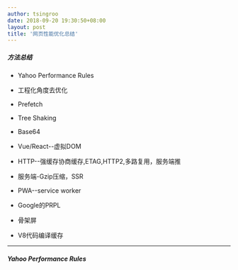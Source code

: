 ```yaml
---
author: tsingroo
date: 2018-09-20 19:30:50+08:00
layout: post
title: '网页性能优化总结'
---
```



##### 方法总结
* Yahoo Performance Rules
* 工程化角度去优化
* Prefetch
* Tree Shaking
* Base64
* Vue/React--虚拟DOM

* HTTP--强缓存协商缓存,ETAG,HTTP2,多路复用，服务端推
* 服务端-Gzip压缩，SSR
* PWA--service worker
* Google的PRPL
* 骨架屏
* V8代码编译缓存

----
##### Yahoo Performance Rules
